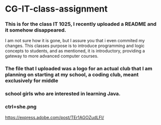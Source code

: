 # CG-IT-class-assignment
### This is for the class IT 1025, I recently uploaded a README and it somehow disappeared. 
I am not sure how it is gone, but I assure you that i even commited my changes. 
This classes purpose is to introduce programming and logic concepts to students, and as mentioned, it is introductory, 
providing a gateway to more advanced computer courses.

### The file that I uploaded was a logo for an actual club that I am planning on starting at my school, a coding club, meant exclusively for middle
### school girls who are interested in learning Java.  
### ctrl+she.png



https://express.adobe.com/post/TEr1AGOZudLFI/
